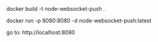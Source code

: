 
docker build -t node-websocket-push .

docker run -p 8080:8080 -d node-websocket-push:latest

go to: http://localhost:8080

